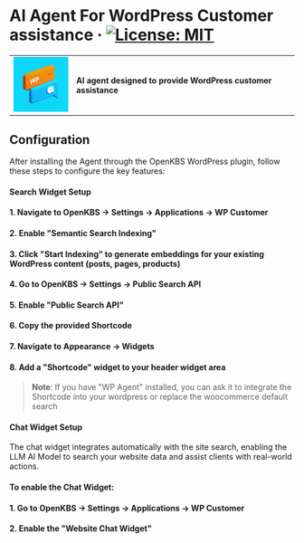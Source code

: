 # AI Agent For WordPress Customer assistance &middot; [![License: MIT](https://img.shields.io/badge/License-MIT-green.svg)](https://github.com/open-kbs/ai-agent-for-woocommerce/blob/main/LICENSE)
<table>
  <tr>
    <td>
      <img src="app/icon.png" alt="App Icon" style="width: 100px; margin-right: 10px;">
    </td>
    <td>
      <strong>AI agent designed to provide WordPress customer assistance</strong>
    </td>
  </tr>
</table>

## Configuration


After installing the Agent through the OpenKBS WordPress plugin, follow these steps to configure the key features:


#### Search Widget Setup

#### 1. Navigate to **OpenKBS → Settings → Applications → WP Customer**
#### 2. Enable "Semantic Search Indexing"
#### 3. Click "Start Indexing" to generate embeddings for your existing WordPress content (posts, pages, products)
#### 4. Go to **OpenKBS → Settings → Public Search API**
#### 5. Enable "Public Search API"
#### 6. Copy the provided Shortcode
#### 7. Navigate to **Appearance → Widgets**
#### 8. Add a "Shortcode" widget to your header widget area

> **Note**: If you have "WP Agent" installed, you can ask it to integrate the Shortcode into your wordpress or replace the woocommerce default search


#### Chat Widget Setup


The chat widget integrates automatically with the site search, enabling the LLM AI Model to search your website data and assist clients with real-world actions.


#### To enable the Chat Widget:

#### 1. Go to **OpenKBS → Settings → Applications → WP Customer**
#### 2. Enable the "Website Chat Widget"

